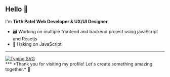## Hello 👋
I'm **Tirth Patel Web Developer & UX/UI Designer**

- 🗃️ Working on multiple frontend and backend project using javaScript and Reactjs
- 🎯 Haking on JavaScript
 ___

<div ><a href="" target="_blank"><a href=""><img src="https://readme-typing-svg.demolab.com?font=Mooli&pause=1000&multiline=true&width=435&lines=%E2%9C%A8EVER+POSITIVE%2C+NEVER+NEGATIVE%E2%9C%A8" alt="Typing SVG" /></a></div>
***
*Thank you for visiting my profile! Let's create something amazing together.* 🤝
